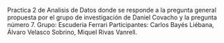 Practica 2 de Analisis de Datos donde se responde a la pregunta general propuesta por el grupo de investigación de Daniel Covacho y la pregunta número 7.
Grupo: Escuderia Ferrari
Participantes: Carlos Bayés Liébana, Álvaro Velasco Sobrino, Miquel Rivas Vanrell. 

